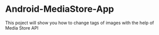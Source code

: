 # Android-MediaStore-App
This poject will show you how to change tags of images with the help of Media Store API
